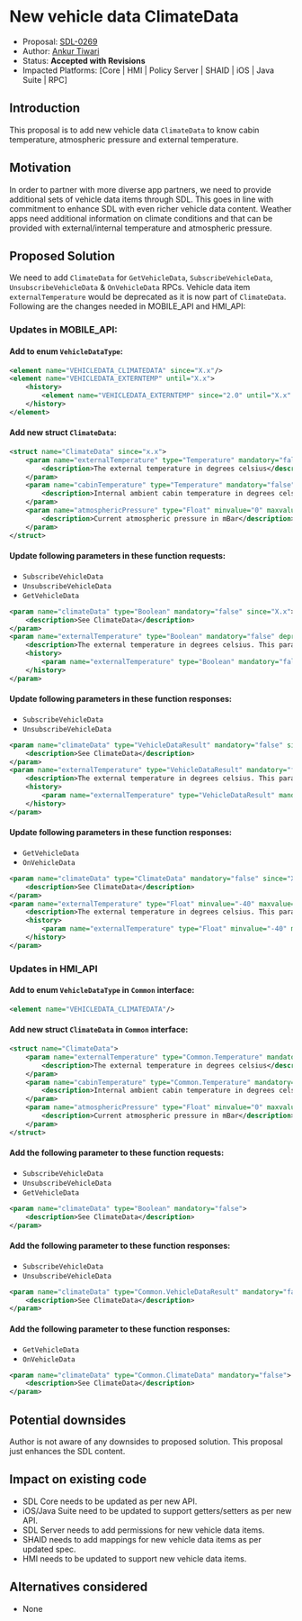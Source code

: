 # New vehicle data ClimateData

* Proposal: [SDL-0269](0269-New-vehicle-data-ClimateData.md)
* Author: [Ankur Tiwari](https://github.com/atiwari9)
* Status: **Accepted with Revisions**
* Impacted Platforms: [Core | HMI | Policy Server | SHAID | iOS | Java Suite | RPC]

## Introduction

This proposal is to add new vehicle data `ClimateData` to know cabin temperature, atmospheric pressure and external temperature.

## Motivation

In order to partner with more diverse app partners, we need to provide additional sets of vehicle data items through SDL. This goes in line with commitment to enhance SDL with even richer vehicle data content. Weather apps need additional information on climate conditions and that can be provided with external/internal temperature and atmospheric pressure.

## Proposed Solution 

We need to add `ClimateData` for `GetVehicleData`, `SubscribeVehicleData`, `UnsubscribeVehicleData` & `OnVehicleData` RPCs. Vehicle data item `externalTemperature` would be deprecated as it is now part of `ClimateData`. Following are the changes needed in MOBILE_API and HMI_API:

### Updates in MOBILE_API:

#### Add to enum `VehicleDataType`: 

```xml	
<element name="VEHICLEDATA_CLIMATEDATA" since="X.x"/>
<element name="VEHICLEDATA_EXTERNTEMP" until="X.x">
	<history>
		<element name="VEHICLEDATA_EXTERNTEMP" since="2.0" until="X.x" />
	</history>
</element>
```
#### Add new struct `ClimateData`:

```xml	
<struct name="ClimateData" since="x.x">
	<param name="externalTemperature" type="Temperature" mandatory="false">
		<description>The external temperature in degrees celsius</description>
	</param>
	<param name="cabinTemperature" type="Temperature" mandatory="false">
		<description>Internal ambient cabin temperature in degrees celsius</description>
	</param>
	<param name="atmosphericPressure" type="Float" minvalue="0" maxvalue="2000" mandatory="false">
		<description>Current atmospheric pressure in mBar</description>
	</param>
</struct>
```

#### Update following parameters in these function requests:
* `SubscribeVehicleData`
* `UnsubscribeVehicleData`
* `GetVehicleData`

```xml	
<param name="climateData" type="Boolean" mandatory="false" since="X.x">
	<description>See ClimateData</description>
</param>
<param name="externalTemperature" type="Boolean" mandatory="false" deprecated="true" since="X.x">
	<description>The external temperature in degrees celsius. This parameter is deprecated starting RPC Spec X.x.x, please see climateData.</description>	
	<history>
		<param name="externalTemperature" type="Boolean" mandatory="false" since="2.0" until="X.x" />
	</history>
</param>
```

#### Update following parameters in these function responses:
* `SubscribeVehicleData`
* `UnsubscribeVehicleData`

```xml	
<param name="climateData" type="VehicleDataResult" mandatory="false" since="X.x">
	<description>See ClimateData</description>
</param>
<param name="externalTemperature" type="VehicleDataResult" mandatory="false" deprecated="true" since="X.x">
	<description>The external temperature in degrees celsius. This parameter is deprecated starting RPC Spec X.x.x, please see climateData.</description>	
	<history>
		<param name="externalTemperature" type="VehicleDataResult" mandatory="false" since="2.0" until="X.x" />
	</history>
</param>
```

#### Update following parameters in these function responses:
* `GetVehicleData`
* `OnVehicleData`

```xml	
<param name="climateData" type="ClimateData" mandatory="false" since="X.x">
	<description>See ClimateData</description>
</param>
<param name="externalTemperature" type="Float" minvalue="-40" maxvalue="100" mandatory="false" deprecated="true" since="X.x">
	<description>The external temperature in degrees celsius. This parameter is deprecated starting RPC Spec X.x.x, please see climateData.</description>
	<history>
		<param name="externalTemperature" type="Float" minvalue="-40" maxvalue="100" mandatory="false" since="2.0" until="X.x" />
	</history>
</param>
```

### Updates in HMI_API 

#### Add to enum `VehicleDataType` in `Common` interface: 

```xml	
<element name="VEHICLEDATA_CLIMATEDATA"/>
```
#### Add new struct `ClimateData` in `Common` interface:

```xml	
<struct name="ClimateData">
	<param name="externalTemperature" type="Common.Temperature" mandatory="false">
		<description>The external temperature in degrees celsius</description>
	</param>
	<param name="cabinTemperature" type="Common.Temperature" mandatory="false">
		<description>Internal ambient cabin temperature in degrees celsius</description>
	</param>
	<param name="atmosphericPressure" type="Float" minvalue="0" maxvalue="2000" mandatory="false">
		<description>Current atmospheric pressure in mBar</description>
	</param>
</struct>
```

#### Add the following parameter to these function requests:
* `SubscribeVehicleData`
* `UnsubscribeVehicleData`
* `GetVehicleData`

```xml	
<param name="climateData" type="Boolean" mandatory="false">
	<description>See ClimateData</description>
</param>
```

#### Add the following parameter to these function responses:
* `SubscribeVehicleData`
* `UnsubscribeVehicleData`

```xml	
<param name="climateData" type="Common.VehicleDataResult" mandatory="false">
	<description>See ClimateData</description>
</param>
```

#### Add the following parameter to these function responses:
* `GetVehicleData`
* `OnVehicleData`

```xml	
<param name="climateData" type="Common.ClimateData" mandatory="false">
	<description>See ClimateData</description>
</param>
```

## Potential downsides

Author is not aware of any downsides to proposed solution. This proposal just enhances the SDL content.

## Impact on existing code

* SDL Core needs to be updated as per new API.
* iOS/Java Suite need to be updated to support getters/setters as per new API.
* SDL Server needs to add permissions for new vehicle data items.
* SHAID needs to add mappings for new vehicle data items as per updated spec.
* HMI needs to be updated to support new vehicle data items.

## Alternatives considered

* None
